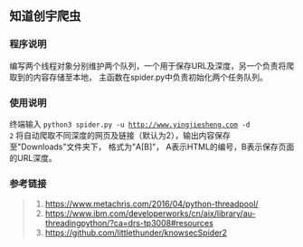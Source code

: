 ## 知道创宇爬虫

### 程序说明

编写两个线程对象分别维护两个队列，一个用于保存URL及深度，另一个负责将爬取到的内容存储至本地，
主函数在spider.py中负责初始化两个任务队列。

### 使用说明
终端输入
<code>python3 spider.py -u http://www.yingjiesheng.com -d 2</code>
将自动爬取不同深度的网页及链接（默认为2），输出内容保存至"Downloads"文件夹下，
格式为"A\[B]"，
A表示HTML的编号，B表示保存页面的URL深度。

### 参考链接
>1. https://www.metachris.com/2016/04/python-threadpool/
>2. https://www.ibm.com/developerworks/cn/aix/library/au-threadingpython/?ca=drs-tp3008#resources
>3. https://github.com/littlethunder/knowsecSpider2
